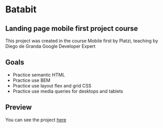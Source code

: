 # Batabit
## Landing page mobile first project course

This project was created in the course Mobile first by Platzi, teaching by Diego de Granda Google Developer Expert

## Goals

- Practice semantic HTML
- Practice use BEM
- Practice use layout flex and grid CSS
- Practice use media queries for desktops and tablets

## Preview

You can see the project [here](https://jairyara.github.io/Batabit/)
